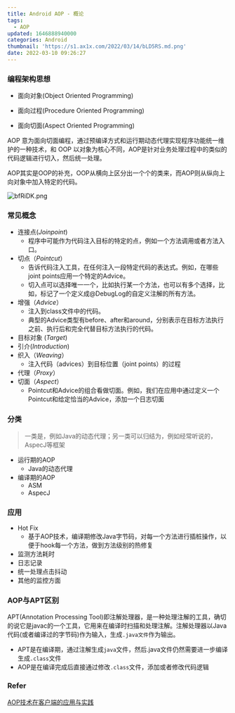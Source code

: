 ```yaml
---
title: Android AOP - 概论
tags:
  - AOP
updated: 1646888940000
categories: Android
thumbnail: 'https://s1.ax1x.com/2022/03/14/bLD5RS.md.png'
date: 2022-03-10 09:26:27
---
```


### 编程架构思想

-   面向对象(Object Oriented Programming)
    
-   面向过程(Procedure Oriented Programming)
    
-   面向切面(Aspect Oriented Programming)
<!--more-->
AOP 意为面向切面编程，通过预编译方式和运行期动态代理实现程序功能统一维护的一种技术，和 OOP 以对象为核心不同，AOP是针对业务处理过程中的类似的代码逻辑进行切入，然后统一处理。

AOP其实是OOP的补充，OOP从横向上区分出一个个的类来，而AOP则从纵向上向对象中加入特定的代码。

![bfRiDK.png](https://s1.ax1x.com/2022/03/10/bfRiDK.png)

### 常见概念

- 连接点(*Joinpoint*) 
	- 程序中可能作为代码注入目标的特定的点，例如一个方法调用或者方法入口。
- 切点（*Pointcut*） 
	- 告诉代码注入工具，在任何注入一段特定代码的表达式。例如，在哪些joint points应用一个特定的Advice。
	- 切入点可以选择唯一一个，比如执行某一个方法，也可以有多个选择，比如，标记了一个定义成@DebugLog的自定义注解的所有方法。
- 增强（*Advice*）  
	- 注入到class文件中的代码。
	- 典型的Advice类型有before、after和around，分别表示在目标方法执行之前、执行后和完全代替目标方法执行的代码。
- 目标对象 (*Target*) 
- 引介(*Introduction*) 
- 织入（*Weaving*） 
	-  注入代码（advices）到目标位置（joint points）的过程
- 代理（*Proxy*）  
- 切面（*Aspect*）
	- Pointcut和Advice的组合看做切面。例如，我们在应用中通过定义一个Pointcut和给定恰当的Advice，添加一个日志切面

### 分类

> 一类是，例如Java的动态代理；另一类可以归结为，例如经常听说的，AspecJ等框架

- 运行期的AOP
	- Java的动态代理
- 编译期的AOP
	- ASM
	- AspecJ

### 应用

- Hot Fix
	- 基于AOP技术，编译期修改Java字节码，对每一个方法进行插桩操作，以便于hook每一个方法，做到方法级别的热修复
- 监测方法耗时
- 日志记录
- 统一处理点击抖动
- 其他的监控方面

### AOP与APT区别

APT(Annotation Processing Tool)即注解处理器，是一种处理注解的工具，确切的说它是javac的一个工具，它用来在编译时扫描和处理注解。注解处理器以Java代码(或者编译过的字节码)作为输入，生成`.java文件`作为输出。

- APT是在编译期，通过注解生成`java`文件，然后.java文件仍然需要进一步编译生成`.class`文件
- AOP是在编译完成后直接通过修改`.class`文件，添加或者修改代码逻辑

### Refer

[AOP技术在客户端的应用与实践](https://mp.weixin.qq.com/s?__biz=MzUxODg0MzU2OQ==&mid=2247483887&idx=1&sn=d54e3f210a4f31f477dba06c3dcd352e&scene=21#wechat_redirect)